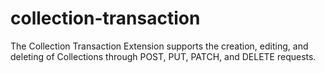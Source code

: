 # collection-transaction
The Collection Transaction Extension supports the creation, editing, and deleting of Collections through POST, PUT, PATCH, and DELETE requests. 
